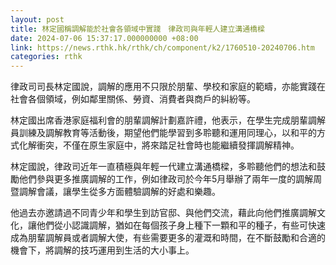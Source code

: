 ```yaml
---
layout: post
title: 林定國稱調解能於社會各領域中實踐　律政司與年輕人建立溝通橋樑
date: 2024-07-06 15:37:17.000000000 +08:00
link: https://news.rthk.hk/rthk/ch/component/k2/1760510-20240706.htm
categories: rthk
---
```


律政司司長林定國說，調解的應用不只限於朋輩、學校和家庭的範疇，亦能實踐在社會各個領域，例如鄰里關係、勞資、消費者與商戶的糾紛等。

林定國出席香港家庭福利會的朋輩調解計劃嘉許禮，他表示，在學生完成朋輩調解員訓練及調解教育等活動後，期望他們能學習到多聆聽和運用同理心，以和平的方式化解衝突，不僅在原生家庭中，將來踏足社會時也能繼續發揮調解精神。

林定國說，律政司近年一直積極與年輕一代建立溝通橋樑，多聆聽他們的想法和鼓勵他們參與更多推廣調解的工作，例如律政司於今年5月舉辦了兩年一度的調解周暨調解會議，讓學生從多方面體驗調解的好處和樂趣。

他過去亦邀請過不同青少年和學生到訪官邸、與他們交流，藉此向他們推廣調解文化，讓他們從小認識調解，猶如在每個孩子身上種下一顆和平的種子，有些可快速成為朋輩調解員或者調解大使，有些需要更多的灌溉和時間，在不斷鼓勵和合適的機會下，將調解的技巧運用到生活的大小事上。
